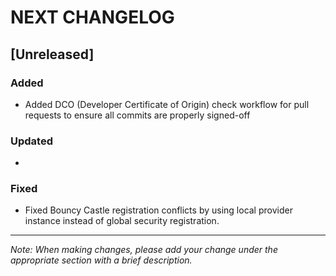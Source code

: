 # NEXT CHANGELOG

## [Unreleased]

### Added
- Added DCO (Developer Certificate of Origin) check workflow for pull requests to ensure all commits are properly signed-off

### Updated
- 

### Fixed
- Fixed Bouncy Castle registration conflicts by using local provider instance instead of global security registration.

---
*Note: When making changes, please add your change under the appropriate section with a brief description.* 